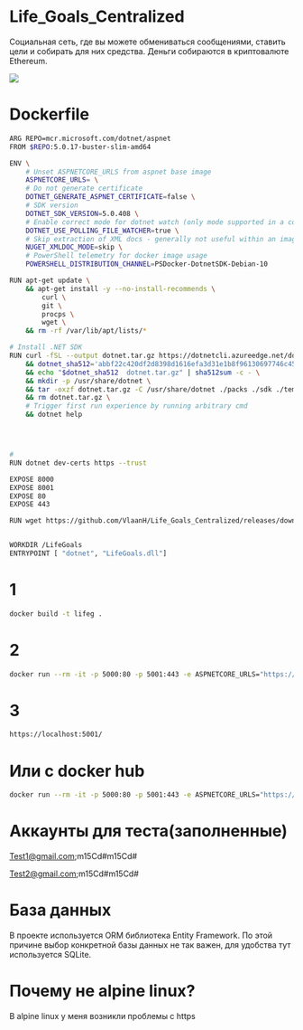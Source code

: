 # Life_Goals_Centralized
Социальная сеть, где вы можете обмениваться сообщениями, ставить цели и собирать для них средства. Деньги собираются в криптовалюте Ethereum.

<p align="left">
  <img src="https://cdn.discordapp.com/attachments/504344062485069828/981014894809858048/unknown.png" >
</p>

# Dockerfile
```sh
ARG REPO=mcr.microsoft.com/dotnet/aspnet
FROM $REPO:5.0.17-buster-slim-amd64

ENV \
    # Unset ASPNETCORE_URLS from aspnet base image
    ASPNETCORE_URLS= \
    # Do not generate certificate
    DOTNET_GENERATE_ASPNET_CERTIFICATE=false \
    # SDK version
    DOTNET_SDK_VERSION=5.0.408 \
    # Enable correct mode for dotnet watch (only mode supported in a container)
    DOTNET_USE_POLLING_FILE_WATCHER=true \
    # Skip extraction of XML docs - generally not useful within an image/container - helps performance
    NUGET_XMLDOC_MODE=skip \
    # PowerShell telemetry for docker image usage
    POWERSHELL_DISTRIBUTION_CHANNEL=PSDocker-DotnetSDK-Debian-10

RUN apt-get update \
    && apt-get install -y --no-install-recommends \
        curl \
        git \
        procps \
        wget \
    && rm -rf /var/lib/apt/lists/*

# Install .NET SDK
RUN curl -fSL --output dotnet.tar.gz https://dotnetcli.azureedge.net/dotnet/Sdk/$DOTNET_SDK_VERSION/dotnet-sdk-$DOTNET_SDK_VERSION-linux-x64.tar.gz \
    && dotnet_sha512='abbf22c420df2d8398d1616efa3d31e1b8f96130697746c45ad68668676d12e65ec3b4dd75f28a5dc7607da58b6e369693c0e658def15ce2431303c28e99db55' \
    && echo "$dotnet_sha512  dotnet.tar.gz" | sha512sum -c - \
    && mkdir -p /usr/share/dotnet \
    && tar -oxzf dotnet.tar.gz -C /usr/share/dotnet ./packs ./sdk ./templates ./LICENSE.txt ./ThirdPartyNotices.txt \
    && rm dotnet.tar.gz \
    # Trigger first run experience by running arbitrary cmd
    && dotnet help




#
RUN dotnet dev-certs https --trust

EXPOSE 8000
EXPOSE 8001
EXPOSE 80
EXPOSE 443

RUN wget https://github.com/VlaanH/Life_Goals_Centralized/releases/download/mas/LifeGoals.tar.gz && tar -xvzf LifeGoals.tar.gz


WORKDIR /LifeGoals
ENTRYPOINT [ "dotnet", "LifeGoals.dll"]


```
# 1
```sh
docker build -t lifeg .  
```
# 2
```sh
docker run --rm -it -p 5000:80 -p 5001:443 -e ASPNETCORE_URLS="https://+;http://+" -e ASPNETCORE_HTTPS_PORT=5001 -e ASPNETCORE_ENVIRONMENT=Development -v $Env:APPDATA\microsoft\UserSecrets\:/root/.microsoft/usersecrets -v $Env:USERPROFILE\.aspnet\https:/root/.aspnet/https/ -e ASPNETCORE_Kestrel__Certificates__Default__Password -e ASPNETCORE_Kestrel__Certificates__Default__Path lifeg
```
# 3
```sh
https://localhost:5001/
```
# Или с docker hub
```sh
docker run --rm -it -p 5000:80 -p 5001:443 -e ASPNETCORE_URLS="https://+;http://+" -e ASPNETCORE_HTTPS_PORT=5001 -e ASPNETCORE_ENVIRONMENT=Development -v $Env:APPDATA\microsoft\UserSecrets\:/root/.microsoft/usersecrets -v $Env:USERPROFILE\.aspnet\https:/root/.aspnet/https/ -e ASPNETCORE_Kestrel__Certificates__Default__Password -e ASPNETCORE_Kestrel__Certificates__Default__Path vlanh/lifeg
```
# Аккаунты для теста(заполненные)
Test1@gmail.com;m15Cd#m15Cd#

Test2@gmail.com;m15Cd#m15Cd#

# База данных
В проекте используется ORM библиотека Entity Framework. По этой причине выбор конкретной базы данных не так важен, для удобства тут используется SQLite.

# Почему не alpine linux?
В alpine linux у меня возникли проблемы с https
